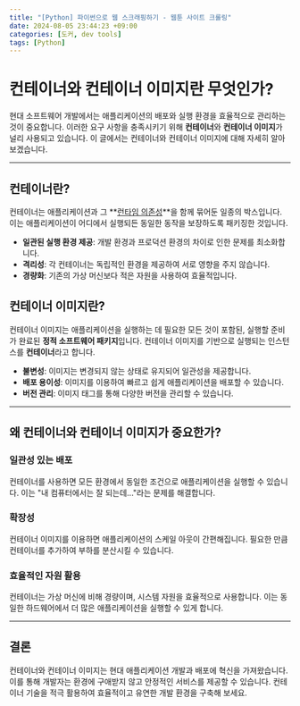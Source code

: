 ```yaml
---
title: "[Python] 파이썬으로 웹 스크래핑하기 - 웹툰 사이트 크롤링"
date: 2024-08-05 23:44:23 +09:00
categories: [도커, dev tools]
tags: [Python]
---
```


# 컨테이너와 컨테이너 이미지란 무엇인가?

현대 소프트웨어 개발에서는 애플리케이션의 배포와 실행 환경을 효율적으로 관리하는 것이 중요합니다. 이러한 요구 사항을 충족시키기 위해 **컨테이너**와 **컨테이너 이미지**가 널리 사용되고 있습니다. 이 글에서는 컨테이너와 컨테이너 이미지에 대해 자세히 알아보겠습니다.

---

## 컨테이너란?

컨테이너는 애플리케이션과 그 **[런타임 의존성](https://www.notion.so/12049c46d5d88000b684da7367a24aa7?pvs=21)**을 함께 묶어둔 일종의 박스입니다. 이는 애플리케이션이 어디에서 실행되든 동일한 동작을 보장하도록 패키징한 것입니다.

- **일관된 실행 환경 제공**: 개발 환경과 프로덕션 환경의 차이로 인한 문제를 최소화합니다.
- **격리성**: 각 컨테이너는 독립적인 환경을 제공하여 서로 영향을 주지 않습니다.
- **경량화**: 기존의 가상 머신보다 적은 자원을 사용하여 효율적입니다.

## 컨테이너 이미지란?

컨테이너 이미지는 애플리케이션을 실행하는 데 필요한 모든 것이 포함된, 실행할 준비가 완료된 **정적 소프트웨어 패키지**입니다. 컨테이너 이미지를 기반으로 실행되는 인스턴스를 **컨테이너**라고 합니다.

- **불변성**: 이미지는 변경되지 않는 상태로 유지되어 일관성을 제공합니다.
- **배포 용이성**: 이미지를 이용하여 빠르고 쉽게 애플리케이션을 배포할 수 있습니다.
- **버전 관리**: 이미지 태그를 통해 다양한 버전을 관리할 수 있습니다.

---

## 왜 컨테이너와 컨테이너 이미지가 중요한가?

### 일관성 있는 배포

컨테이너를 사용하면 모든 환경에서 동일한 조건으로 애플리케이션을 실행할 수 있습니다. 이는 "내 컴퓨터에서는 잘 되는데..."라는 문제를 해결합니다.

### 확장성

컨테이너 이미지를 이용하면 애플리케이션의 스케일 아웃이 간편해집니다. 필요한 만큼 컨테이너를 추가하여 부하를 분산시킬 수 있습니다.

### 효율적인 자원 활용

컨테이너는 가상 머신에 비해 경량이며, 시스템 자원을 효율적으로 사용합니다. 이는 동일한 하드웨어에서 더 많은 애플리케이션을 실행할 수 있게 합니다.

---

## 결론

컨테이너와 컨테이너 이미지는 현대 애플리케이션 개발과 배포에 혁신을 가져왔습니다. 이를 통해 개발자는 환경에 구애받지 않고 안정적인 서비스를 제공할 수 있습니다. 컨테이너 기술을 적극 활용하여 효율적이고 유연한 개발 환경을 구축해 보세요.
